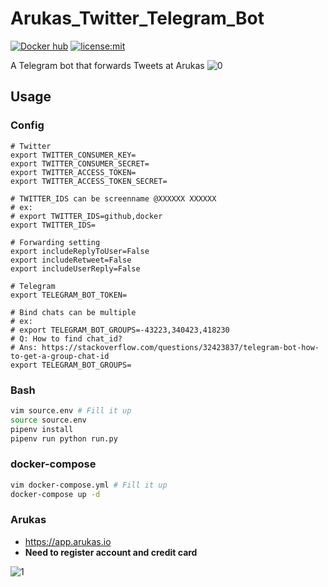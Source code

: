 # Arukas_Twitter_Telegram_Bot
[![Docker hub](https://dockerbuildbadges.quelltext.eu/status.svg?organization=sean2525&repository=arukas_twitter_telegram_bot)](https://hub.docker.com/r/sean2525/arukas_twitter_telegram_bot/builds/)
[![license:mit](https://img.shields.io/badge/license-mit-blue.svg)](https://opensource.org/licenses/MIT)

A Telegram bot that forwards Tweets at Arukas
![0](https://i.imgur.com/qcgbW6Y.gif)

## Usage
### Config
``` env
# Twitter
export TWITTER_CONSUMER_KEY=
export TWITTER_CONSUMER_SECRET=
export TWITTER_ACCESS_TOKEN=
export TWITTER_ACCESS_TOKEN_SECRET=

# TWITTER_IDS can be screenname @XXXXXX XXXXXX
# ex:
# export TWITTER_IDS=github,docker
export TWITTER_IDS=

# Forwarding setting
export includeReplyToUser=False
export includeRetweet=False
export includeUserReply=False

# Telegram
export TELEGRAM_BOT_TOKEN=

# Bind chats can be multiple 
# ex:
# export TELEGRAM_BOT_GROUPS=-43223,340423,418230
# Q: How to find chat_id?
# Ans: https://stackoverflow.com/questions/32423837/telegram-bot-how-to-get-a-group-chat-id
export TELEGRAM_BOT_GROUPS=
```

### Bash
``` bash
vim source.env # Fill it up
source source.env
pipenv install
pipenv run python run.py
```

### docker-compose
``` bash
vim docker-compose.yml # Fill it up
docker-compose up -d
```

### Arukas
* https://app.arukas.io  
* **Need to register account and credit card**

![1](https://i.imgur.com/Nf6VncJ.png)
